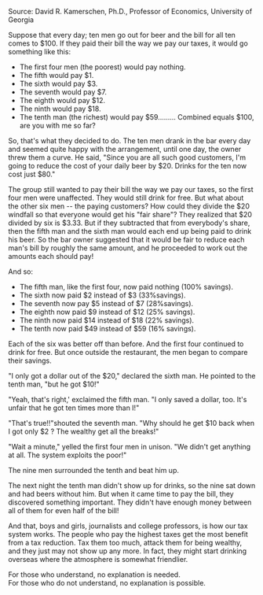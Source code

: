 <div id="wikitext">

Source: David R. Kamerschen, Ph.D., Professor of Economics, University
of Georgia

Suppose that every day; ten men go out for beer and the bill for all ten
comes to \$100. If they paid their bill the way we pay our taxes, it
would go something like this:

<div class="vspace">

</div>

-   The first four men (the poorest) would pay nothing.
-   The fifth would pay \$1.
-   The sixth would pay \$3.
-   The seventh would pay \$7.
-   The eighth would pay \$12.
-   The ninth would pay \$18.
-   The tenth man (the richest) would pay \$59......... Combined equals
    \$100, are you with me so far?

So, that's what they decided to do. The ten men drank in the bar every
day and seemed quite happy with the arrangement, until one day, the
owner threw them a curve. He said, "Since you are all such good
customers, I'm going to reduce the cost of your daily beer by \$20.
Drinks for the ten now cost just \$80."

The group still wanted to pay their bill the way we pay our taxes, so
the first four men were unaffected. They would still drink for free. But
what about the other six men -- the paying customers? How could they
divide the \$20 windfall so that everyone would get his "fair share"?
They realized that \$20 divided by six is \$3.33. But if they subtracted
that from everybody's share, then the fifth man and the sixth man would
each end up being paid to drink his beer. So the bar owner suggested
that it would be fair to reduce each man's bill by roughly the same
amount, and he proceeded to work out the amounts each should pay!

And so:

<div class="vspace">

</div>

-   The fifth man, like the first four, now paid nothing (100% savings).
-   The sixth now paid \$2 instead of \$3 (33%savings).
-   The seventh now pay \$5 instead of \$7 (28%savings).
-   The eighth now paid \$9 instead of \$12 (25% savings).
-   The ninth now paid \$14 instead of \$18 (22% savings).
-   The tenth now paid \$49 instead of \$59 (16% savings).

Each of the six was better off than before. And the first four continued
to drink for free. But once outside the restaurant, the men began to
compare their savings.

"I only got a dollar out of the \$20," declared the sixth man. He
pointed to the tenth man, "but he got \$10!"

"Yeah, that's right,' exclaimed the fifth man. "I only saved a dollar,
too. It's unfair that he got ten times more than I!"

"That's true!!"shouted the seventh man. "Why should he get \$10 back
when I got only \$2 ? The wealthy get all the breaks!"

"Wait a minute," yelled the first four men in unison. "We didn't get
anything at all. The system exploits the poor!"

The nine men surrounded the tenth and beat him up.

The next night the tenth man didn't show up for drinks, so the nine sat
down and had beers without him. But when it came time to pay the bill,
they discovered something important. They didn't have enough money
between all of them for even half of the bill!

And that, boys and girls, journalists and college professors, is how our
tax system works. The people who pay the highest taxes get the most
benefit from a tax reduction. Tax them too much, attack them for being
wealthy, and they just may not show up any more. In fact, they might
start drinking overseas where the atmosphere is somewhat friendlier.

<div class="vspace">

</div>

<div class="round lrindent tip2">

For those who understand, no explanation is needed.\
For those who do not understand, no explanation is possible.

<div class="vspace">

</div>

</div>

</div>
